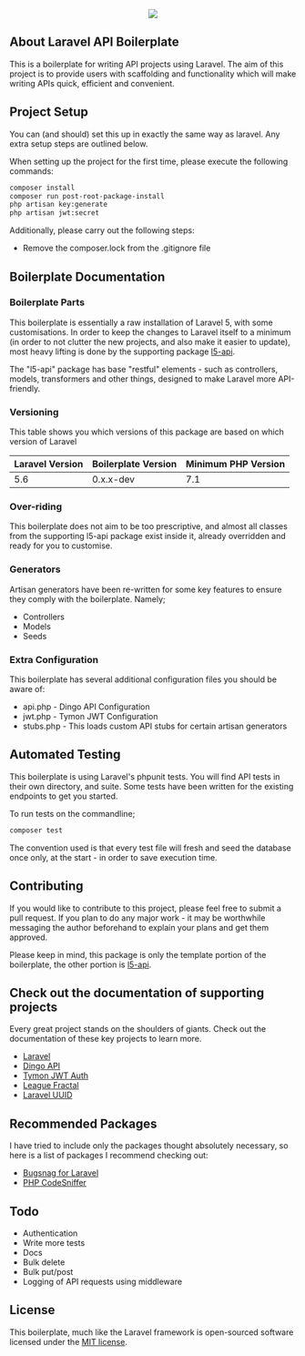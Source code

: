<p align="center"><img src="https://laravel.com/assets/img/components/logo-laravel.svg"></p>

## About Laravel API Boilerplate
This is a boilerplate for writing API projects using Laravel. The aim of this project is to provide users with scaffolding and functionality which will make writing APIs quick, efficient and convenient.

## Project Setup
You can (and should) set this up in exactly the same way as laravel. Any extra setup steps are outlined below.

When setting up the project for the first time, please execute the following commands:

```bash
composer install
composer run post-root-package-install
php artisan key:generate
php artisan jwt:secret
```

Additionally, please carry out the following steps:

 * Remove the composer.lock from the .gitignore file

## Boilerplate Documentation

### Boilerplate Parts
This boilerplate is essentially a raw installation of Laravel 5, with some customisations. In order to keep the changes to Laravel itself to a minimum (in order to not clutter the new projects, and also make it easier to update), 
most heavy lifting is done by the supporting package [l5-api](https://github.com/specialtactics/l5-api).

The "l5-api" package has base "restful" elements - such as controllers, models, transformers and other things, designed to make Laravel more API-friendly.

### Versioning

This table shows you which versions of this package are based on which version of Laravel

| Laravel Version | Boilerplate Version | Minimum PHP Version |
|-----------------|---------------------|---------------------|
| 5.6             | 0.x.x-dev           | 7.1                 |

### Over-riding
This boilerplate does not aim to be too prescriptive, and almost all classes from the supporting l5-api package exist inside it, already overridden and ready for you to customise. 

### Generators

Artisan generators have been re-written for some key features to ensure they comply with the boilerplate. Namely;
 
 * Controllers
 * Models
 * Seeds

### Extra Configuration

This boilerplate has several additional configuration files you should be aware of:
 
 * api.php - Dingo API Configuration
 * jwt.php - Tymon JWT Configuration
 * stubs.php  - This loads custom API stubs for certain artisan generators

## Automated Testing

This boilerplate is using Laravel's phpunit tests. You will find API tests in their own directory, and suite. Some tests have been written for the existing endpoints to get you started.

To run tests on the commandline;

```bash
composer test
```

The convention used is that every test file will fresh and seed the database once only, at the start - in order to save execution time.

## Contributing

If you would like to contribute to this project, please feel free to submit a pull request. If you plan to do any major work - it may be worthwhile messaging the author beforehand to explain your plans and get them approved.

Please keep in mind, this package is only the template portion of the boilerplate, the other portion is [l5-api](https://github.com/specialtactics/l5-api).

## Check out the documentation of supporting projects

Every great project stands on the shoulders of giants. Check out the documentation of these key projects to learn more.

 - [Laravel](https://laravel.com/docs/)
 - [Dingo API](https://github.com/dingo/api/wiki)
 - [Tymon JWT Auth](https://github.com/tymondesigns/jwt-auth)
 - [League Fractal](https://fractal.thephpleague.com/)
 - [Laravel UUID](https://github.com/webpatser/laravel-uuid/tree/2.1.1)

## Recommended Packages

I have tried to include only the packages thought absolutely necessary, so here is a list of packages I recommend checking out:

 - [Bugsnag for Laravel](https://github.com/bugsnag/bugsnag-laravel)
 - [PHP CodeSniffer](https://github.com/squizlabs/PHP_CodeSniffer)
 

## Todo
 - Authentication
 - Write more tests
 - Docs
 - Bulk delete
 - Bulk put/post
 - Logging of API requests using middleware

## License
 
This boilerplate, much like the Laravel framework is open-sourced software licensed under the [MIT license](https://opensource.org/licenses/MIT).
